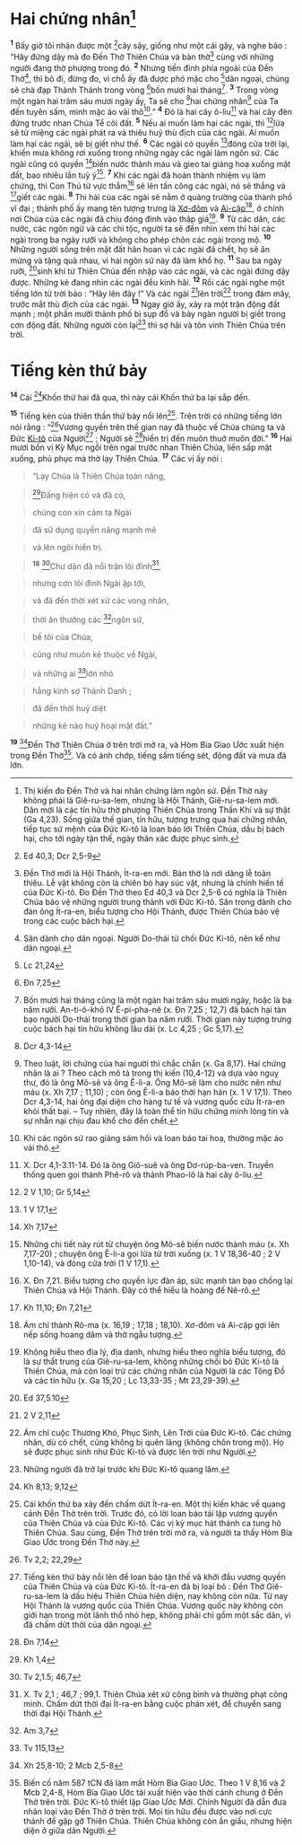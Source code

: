 # Hai chứng nhân[^1-63604be1-c4c7-4c6d-aae2-3d0070ad3f07]
<sup><b>1</b></sup> Bấy giờ tôi nhận được một [^1@-63604be1-c4c7-4c6d-aae2-3d0070ad3f07]cây sậy, giống như một cái gậy, và nghe bảo : “Hãy đứng dậy mà đo Đền Thờ Thiên Chúa và bàn thờ[^2-63604be1-c4c7-4c6d-aae2-3d0070ad3f07] cùng với những người đang thờ phượng trong đó. <sup><b>2</b></sup> Nhưng tiền đình phía ngoài của Đền Thờ[^3-63604be1-c4c7-4c6d-aae2-3d0070ad3f07], thì bỏ đi, đừng đo, vì chỗ ấy đã được phó mặc cho [^2@-63604be1-c4c7-4c6d-aae2-3d0070ad3f07]dân ngoại, chúng sẽ chà đạp Thành Thánh trong vòng [^3@-63604be1-c4c7-4c6d-aae2-3d0070ad3f07]bốn mươi hai tháng[^4-63604be1-c4c7-4c6d-aae2-3d0070ad3f07]. <sup><b>3</b></sup> Trong vòng một ngàn hai trăm sáu mươi ngày ấy, Ta sẽ cho [^4@-63604be1-c4c7-4c6d-aae2-3d0070ad3f07]hai chứng nhân[^5-63604be1-c4c7-4c6d-aae2-3d0070ad3f07] của Ta đến tuyên sấm, mình mặc áo vải thô[^6-63604be1-c4c7-4c6d-aae2-3d0070ad3f07].” <sup><b>4</b></sup> Đó là hai cây ô-liu[^7-63604be1-c4c7-4c6d-aae2-3d0070ad3f07] và hai cây đèn đứng trước nhan Chúa Tể cõi đất. <sup><b>5</b></sup> Nếu ai muốn làm hại các ngài, thì [^5@-63604be1-c4c7-4c6d-aae2-3d0070ad3f07]lửa sẽ từ miệng các ngài phát ra và thiêu huỷ thù địch của các ngài. Ai muốn làm hại các ngài, sẽ bị giết như thế. <sup><b>6</b></sup> Các ngài có quyền [^6@-63604be1-c4c7-4c6d-aae2-3d0070ad3f07]đóng cửa trời lại, khiến mưa không rơi xuống trong những ngày các ngài làm ngôn sứ. Các ngài cũng có quyền [^7@-63604be1-c4c7-4c6d-aae2-3d0070ad3f07]biến nước thành máu và gieo tai giáng hoạ xuống mặt đất, bao nhiêu lần tuỳ ý[^8-63604be1-c4c7-4c6d-aae2-3d0070ad3f07]. <sup><b>7</b></sup> Khi các ngài đã hoàn thành nhiệm vụ làm chứng, thì Con Thú từ vực thẳm[^9-63604be1-c4c7-4c6d-aae2-3d0070ad3f07] sẽ lên tấn công các ngài, nó sẽ thắng và [^8@-63604be1-c4c7-4c6d-aae2-3d0070ad3f07]giết các ngài. <sup><b>8</b></sup> Thi hài của các ngài sẽ nằm ở quảng trường của thành phố vĩ đại ; thành phố ấy mang tên tượng trưng là [Xơ-đôm]() và [Ai-cập]()[^10-63604be1-c4c7-4c6d-aae2-3d0070ad3f07], ở chính nơi Chúa của các ngài đã chịu đóng đinh vào thập giá[^11-63604be1-c4c7-4c6d-aae2-3d0070ad3f07]. <sup><b>9</b></sup> Từ các dân, các nước, các ngôn ngữ và các chi tộc, người ta sẽ đến nhìn xem thi hài các ngài trong ba ngày rưỡi và không cho phép chôn các ngài trong mộ. <sup><b>10</b></sup> Những người sống trên mặt đất hân hoan vì các ngài đã chết, họ sẽ ăn mừng và tặng quà nhau, vì hai ngôn sứ này đã làm khổ họ. <sup><b>11</b></sup> Sau ba ngày rưỡi, [^9@-63604be1-c4c7-4c6d-aae2-3d0070ad3f07]sinh khí từ Thiên Chúa đến nhập vào các ngài, và các ngài đứng dậy được. Những kẻ đang nhìn các ngài đều kinh hãi. <sup><b>12</b></sup> Rồi các ngài nghe một tiếng lớn từ trời bảo : “Hãy lên đây !” Và các ngài [^10@-63604be1-c4c7-4c6d-aae2-3d0070ad3f07]lên trời[^12-63604be1-c4c7-4c6d-aae2-3d0070ad3f07] trong đám mây, trước mắt thù địch của các ngài. <sup><b>13</b></sup> Ngay giờ ấy, xảy ra một trận động đất mạnh ; một phần mười thành phố bị sụp đổ và bảy ngàn người bị giết trong cơn động đất. Những người còn lại[^13-63604be1-c4c7-4c6d-aae2-3d0070ad3f07] thì sợ hãi và tôn vinh Thiên Chúa trên trời.


# Tiếng kèn thứ bảy
<sup><b>14</b></sup> Cái [^11@-63604be1-c4c7-4c6d-aae2-3d0070ad3f07]Khốn thứ hai đã qua, thì này cái Khốn thứ ba lại sắp đến.

<sup><b>15</b></sup> Tiếng kèn của thiên thần thứ bảy nổi lên[^14-63604be1-c4c7-4c6d-aae2-3d0070ad3f07]. Trên trời có những tiếng lớn nói rằng : “[^12@-63604be1-c4c7-4c6d-aae2-3d0070ad3f07]Vương quyền trên thế gian nay đã thuộc về Chúa chúng ta và Đức [Ki-tô]() của Người[^15-63604be1-c4c7-4c6d-aae2-3d0070ad3f07] ; Người sẽ [^13@-63604be1-c4c7-4c6d-aae2-3d0070ad3f07]hiển trị đến muôn thuở muôn đời.” <sup><b>16</b></sup> Hai mươi bốn vị Kỳ Mục ngồi trên ngai trước nhan Thiên Chúa, liền sấp mặt xuống, phủ phục mà thờ lạy Thiên Chúa. <sup><b>17</b></sup> Các vị ấy nói :


> “Lạy Chúa là Thiên Chúa toàn năng,
>


> [^14@-63604be1-c4c7-4c6d-aae2-3d0070ad3f07]Đấng hiện có và đã có,
>


> chúng con xin cảm tạ Ngài
>


> đã sử dụng quyền năng mạnh mẽ
>


> và lên ngôi hiển trị.
>


> <sup><b>18</b></sup> [^15@-63604be1-c4c7-4c6d-aae2-3d0070ad3f07]Chư dân đã nổi trận lôi đình[^16-63604be1-c4c7-4c6d-aae2-3d0070ad3f07],
>


> nhưng cơn lôi đình Ngài ập tới,
>


> và đã đến thời xét xử các vong nhân,
>


> thời ân thưởng các [^16@-63604be1-c4c7-4c6d-aae2-3d0070ad3f07]ngôn sứ,
>


> bề tôi của Chúa,
>


> cũng như muôn kẻ thuộc về Ngài,
>


> và những ai [^17@-63604be1-c4c7-4c6d-aae2-3d0070ad3f07]lớn nhỏ
>


> hằng kính sợ Thánh Danh ;
>


> đã đến thời huỷ diệt
>


> những kẻ nào huỷ hoại mặt đất.”
>

<sup><b>19</b></sup> [^18@-63604be1-c4c7-4c6d-aae2-3d0070ad3f07]Đền Thờ Thiên Chúa ở trên trời mở ra, và Hòm Bia Giao Ước xuất hiện trong Đền Thờ[^17-63604be1-c4c7-4c6d-aae2-3d0070ad3f07]. Và có ánh chớp, tiếng sấm tiếng sét, động đất và mưa đá lớn.

[^1-63604be1-c4c7-4c6d-aae2-3d0070ad3f07]: Thị kiến đo Đền Thờ và hai nhân chứng làm ngôn sứ. Đền Thờ này không phải là Giê-ru-sa-lem, nhưng là Hội Thánh, Giê-ru-sa-lem mới. Dân mới là các tín hữu thờ phượng Thiên Chúa trong Thần Khí và sự thật (Ga 4,23). Sống giữa thế gian, tín hữu, tượng trưng qua hai chứng nhân, tiếp tục sứ mệnh của Đức Ki-tô là loan báo lời Thiên Chúa, dầu bị bách hại, cho tới ngày tận thế, ngày thân xác được phục sinh.
[^2-63604be1-c4c7-4c6d-aae2-3d0070ad3f07]: Đền Thờ mới là Hội Thánh, Ít-ra-en mới. Bàn thờ là nơi dâng lễ toàn thiêu. Lễ vật không còn là chiên bò hay súc vật, nhưng là chính hiến tế của Đức Ki-tô. Đo Đền Thờ theo Ed 40,3 và Dcr 2,5-6 có nghĩa là Thiên Chúa bảo vệ những người trung thành với Đức Ki-tô. Sân trong dành cho đàn ông Ít-ra-en, biểu tượng cho Hội Thánh, được Thiên Chúa bảo vệ trong các cuộc bách hại.
[^3-63604be1-c4c7-4c6d-aae2-3d0070ad3f07]: Sân dành cho dân ngoại. Người Do-thái từ chối Đức Ki-tô, nên kể như dân ngoại.
[^4-63604be1-c4c7-4c6d-aae2-3d0070ad3f07]: Bốn mươi hai tháng cũng là một ngàn hai trăm sáu mươi ngày, hoặc là ba năm rưỡi. An-ti-ô-khô IV Ê-pi-pha-nê (x. Đn 7,25 ; 12,7) đã bách hại tàn bạo người Do-thái trong thời gian ba năm rưỡi. Thời gian này tượng trưng cuộc bách hại tín hữu không lâu dài (x. Lc 4,25 ; Gc 5,17).
[^5-63604be1-c4c7-4c6d-aae2-3d0070ad3f07]: Theo luật, lời chứng của hai người thì chắc chắn (x. Ga 8,17). Hai chứng nhân là ai ? Theo cách mô tả trong thị kiến (10,4-12) và dựa vào nguỵ thư, đó là ông Mô-sê và ông Ê-li-a. Ông Mô-sê làm cho nước nên như máu (x. Xh 7,17 ; 11,10) ; còn ông Ê-li-a báo thời hạn hán (x. 1 V 17,1). Theo Dcr 4,3-14, hai ông đại diện cho hàng tư tế và vương quốc cứu Ít-ra-en khỏi thất bại. – Tuy nhiên, đây là toàn thể tín hữu chứng minh lòng tin và sự nhẫn nại chịu đau khổ cho đến chết.
[^6-63604be1-c4c7-4c6d-aae2-3d0070ad3f07]: Khi các ngôn sứ rao giảng sám hối và loan báo tai hoạ, thường mặc áo vải thô.
[^7-63604be1-c4c7-4c6d-aae2-3d0070ad3f07]: X. Dcr 4,1-3.11-14. Đó là ông Giô-suê và ông Dơ-rúp-ba-ven. Truyền thống quen gọi thánh Phê-rô và thánh Phao-lô là hai cây ô-liu.
[^8-63604be1-c4c7-4c6d-aae2-3d0070ad3f07]: Những chi tiết này rút từ chuyện ông Mô-sê biến nước thành máu (x. Xh 7,17-20) ; chuyện ông Ê-li-a gọi lửa từ trời xuống (x. 1 V 18,36-40 ; 2 V 1,10-14), và đóng cửa trời (1 V 17,1).
[^9-63604be1-c4c7-4c6d-aae2-3d0070ad3f07]: X. Đn 7,21. Biểu tượng cho quyền lực đàn áp, sức mạnh tàn bạo chống lại Thiên Chúa và Hội Thánh. Đây có thể hiểu là hoàng đế Nê-rô.
[^10-63604be1-c4c7-4c6d-aae2-3d0070ad3f07]: Ám chỉ thành Rô-ma (x. 16,19 ; 17,18 ; 18,10). Xơ-đôm và Ai-cập gợi lên nếp sống hoang dâm và thờ ngẫu tượng.
[^11-63604be1-c4c7-4c6d-aae2-3d0070ad3f07]: Không hiểu theo địa lý, địa danh, nhưng hiểu theo nghĩa biểu tượng, đó là sự thất trung của Giê-ru-sa-lem, không những chối bỏ Đức Ki-tô là Thiên Chúa, mà còn loại trừ các chứng nhân của Người là các Tông Đồ và các tín hữu (x. Ga 15,20 ; Lc 13,33-35 ; Mt 23,29-39).
[^12-63604be1-c4c7-4c6d-aae2-3d0070ad3f07]: Ám chỉ cuộc Thương Khó, Phục Sinh, Lên Trời của Đức Ki-tô. Các chứng nhân, dù có chết, cũng không bị quên lãng (không chôn trong mộ). Họ sẽ được phục sinh như Đức Ki-tô và được lên trời như Người.
[^13-63604be1-c4c7-4c6d-aae2-3d0070ad3f07]: Những người đã trở lại trước khi Đức Ki-tô quang lâm.
[^14-63604be1-c4c7-4c6d-aae2-3d0070ad3f07]: Cái khốn thứ ba xảy đến chấm dứt Ít-ra-en. Một thị kiến khác về quang cảnh Đền Thờ trên trời. Trước đó, có lời loan báo tái lập vương quyền của Thiên Chúa và của Đức Ki-tô. Các vị kỳ mục hát thánh ca tung hô Thiên Chúa. Sau cùng, Đền Thờ trên trời mở ra, và người ta thấy Hòm Bia Giao Ước trong Đền Thờ này.
[^15-63604be1-c4c7-4c6d-aae2-3d0070ad3f07]: Tiếng kèn thứ bảy nổi lên để loan báo tận thế và khởi đầu vương quyền của Thiên Chúa và của Đức Ki-tô. Ít-ra-en đã bị loại bỏ : Đền Thờ Giê-ru-sa-lem là dấu hiệu Thiên Chúa hiện diện, nay không còn nữa. Từ nay Hội Thánh là vương quốc của Thiên Chúa. Vương quốc này không còn giới hạn trong một lãnh thổ nhỏ hẹp, không phải chỉ gồm một sắc dân, vì đã chấm dứt thời của dân ngoại.
[^16-63604be1-c4c7-4c6d-aae2-3d0070ad3f07]: X. Tv 2,1 ; 46,7 ; 99,1. Thiên Chúa xét xử công bình và thưởng phạt công minh. Chấm dứt thời đại Ít-ra-en bằng cuộc phán xét, để chuyển sang thời đại Hội Thánh.
[^17-63604be1-c4c7-4c6d-aae2-3d0070ad3f07]: Biến cố năm 587 tCN đã làm mất Hòm Bia Giao Ước. Theo 1 V 8,16 và 2 Mcb 2,4-8, Hòm Bia Giao Ước tái xuất hiện vào thời cánh chung ở Đền Thờ trên trời. Đức Ki-tô thiết lập Giao Ước Mới. Chính Người đã dẫn đưa nhân loại vào Đền Thờ ở trên trời. Mọi tín hữu đều được vào nơi cực thánh để gặp gỡ Thiên Chúa. Thiên Chúa không còn ẩn giấu, nhưng hiện diện ở giữa dân Người.
[^1@-63604be1-c4c7-4c6d-aae2-3d0070ad3f07]: Ed 40,3; Dcr 2,5-9
[^2@-63604be1-c4c7-4c6d-aae2-3d0070ad3f07]: Lc 21,24
[^3@-63604be1-c4c7-4c6d-aae2-3d0070ad3f07]: Đn 7,25
[^4@-63604be1-c4c7-4c6d-aae2-3d0070ad3f07]: Dcr 4,3-14
[^5@-63604be1-c4c7-4c6d-aae2-3d0070ad3f07]: 2 V 1,10; Gr 5,14
[^6@-63604be1-c4c7-4c6d-aae2-3d0070ad3f07]: 1 V 17,1
[^7@-63604be1-c4c7-4c6d-aae2-3d0070ad3f07]: Xh 7,17
[^8@-63604be1-c4c7-4c6d-aae2-3d0070ad3f07]: Kh 11,10; Đn 7,21
[^9@-63604be1-c4c7-4c6d-aae2-3d0070ad3f07]: Ed 37,5.10
[^10@-63604be1-c4c7-4c6d-aae2-3d0070ad3f07]: 2 V 2,11
[^11@-63604be1-c4c7-4c6d-aae2-3d0070ad3f07]: Kh 8,13; 9,12
[^12@-63604be1-c4c7-4c6d-aae2-3d0070ad3f07]: Tv 2,2; 22,29
[^13@-63604be1-c4c7-4c6d-aae2-3d0070ad3f07]: Đn 7,14
[^14@-63604be1-c4c7-4c6d-aae2-3d0070ad3f07]: Kh 1,4
[^15@-63604be1-c4c7-4c6d-aae2-3d0070ad3f07]: Tv 2,1.5; 46,7
[^16@-63604be1-c4c7-4c6d-aae2-3d0070ad3f07]: Am 3,7
[^17@-63604be1-c4c7-4c6d-aae2-3d0070ad3f07]: Tv 115,13
[^18@-63604be1-c4c7-4c6d-aae2-3d0070ad3f07]: Xh 25,8-10; 2 Mcb 2,5-8